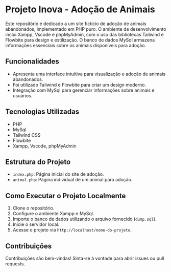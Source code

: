 # Projeto Inova - Adoção de Animais

Este repositório é dedicado a um site fictício de adoção de animais abandonados, implementado em PHP puro. O ambiente de desenvolvimento inclui Xampp, Vscode e phpMyAdmin, com o uso das bibliotecas Tailwind e Flowbite para design e estilização. O banco de dados MySql armazena informações essenciais sobre os animais disponíveis para adoção.

## Funcionalidades

- Apresenta uma interface intuitiva para visualização e adoção de animais abandonados.
- Foi utilizado Tailwind e Flowbite para criar um design moderno.
- Integração com MySql para gerenciar informações sobre animais e usuários.

## Tecnologias Utilizadas

- PHP
- MySql
- Tailwind CSS
- Flowbite
- Xampp, Vscode, phpMyAdmin

## Estrutura do Projeto

  - `index.php`: Página inicial do site de adoção.
  - `animal.php`: Página individual de um animal para adoção.

## Como Executar o Projeto Localmente

1. Clone o repositório.
2. Configure o ambiente Xampp e MySql.
3. Importe o banco de dados utilizando o arquivo fornecido (`dump.sql`).
4. Inicie o servidor local.
5. Acesse o projeto via `http://localhost/nome-do-projeto`.

## Contribuições

Contribuições são bem-vindas! Sinta-se à vontade para abrir issues ou pull requests.

